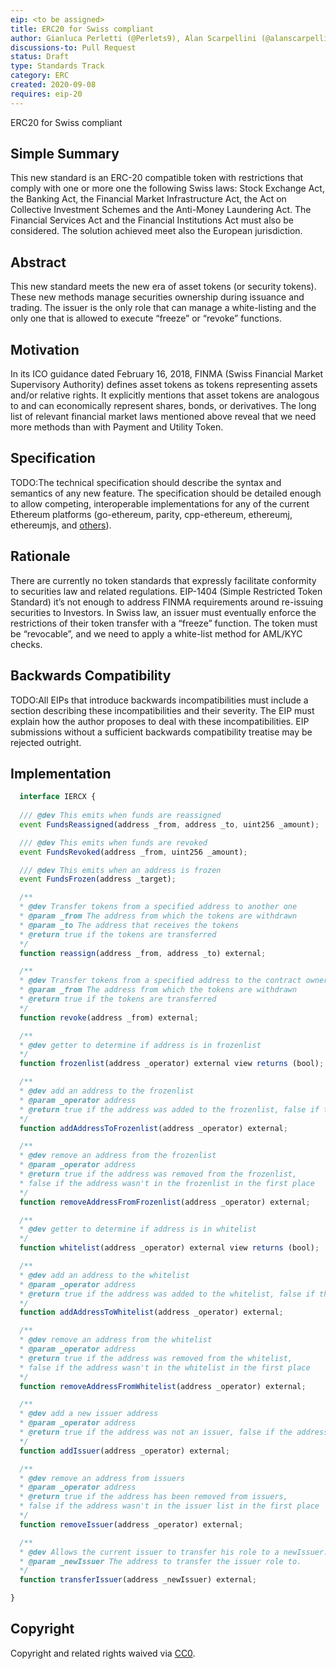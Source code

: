 ```yaml
---
eip: <to be assigned>
title: ERC20 for Swiss compliant
author: Gianluca Perletti (@Perlets9), Alan Scarpellini (@alanscarpellini), Roberto Gorini (@robertogorini), Manuel Olivi (@manvel79)
discussions-to: Pull Request
status: Draft
type: Standards Track
category: ERC
created: 2020-09-08
requires: eip-20
---
```


ERC20 for Swiss compliant

## Simple Summary
This new standard is an ERC-20 compatible token with restrictions that comply with one or more one the following Swiss laws: Stock Exchange Act, the Banking Act, the Financial Market Infrastructure Act, the Act on Collective Investment Schemes and the Anti-Money Laundering Act. The Financial Services Act and the Financial Institutions Act must also be considered. The solution achieved meet also the European jurisdiction. 

## Abstract
This new standard meets the new era of asset tokens (or security tokens). These new methods manage securities ownership during issuance and trading. The issuer is the only role that can manage a white-listing and the only one that is allowed to execute “freeze” or “revoke” functions.

## Motivation
In its ICO guidance dated February 16, 2018, FINMA (Swiss Financial Market Supervisory Authority) defines asset tokens as tokens representing assets and/or relative rights. It explicitly mentions that asset tokens are analogous to and can economically represent shares, bonds, or derivatives. The long list of relevant financial market laws mentioned above reveal that we need more methods than with Payment and Utility Token. 

## Specification
TODO:The technical specification should describe the syntax and semantics of any new feature. The specification should be detailed enough to allow competing, interoperable implementations for any of the current Ethereum platforms (go-ethereum, parity, cpp-ethereum, ethereumj, ethereumjs, and [others](https://github.com/ethereum/wiki/wiki/Clients)).

## Rationale
There are currently no token standards that expressly facilitate conformity to securities law and related regulations. EIP-1404 (Simple Restricted Token Standard) it’s not enough to address FINMA requirements around re-issuing securities to Investors.
In Swiss law, an issuer must eventually enforce the restrictions of their token transfer with a “freeze” function. The token must be “revocable”, and we need to apply a white-list method for AML/KYC checks.

## Backwards Compatibility
TODO:All EIPs that introduce backwards incompatibilities must include a section describing these incompatibilities and their severity. The EIP must explain how the author proposes to deal with these incompatibilities. EIP submissions without a sufficient backwards compatibility treatise may be rejected outright.

## Implementation
``` js
  interface IERCX {
  
  /// @dev This emits when funds are reassigned
  event FundsReassigned(address _from, address _to, uint256 _amount);

  /// @dev This emits when funds are revoked
  event FundsRevoked(address _from, uint256 _amount);

  /// @dev This emits when an address is frozen
  event FundsFrozen(address _target);

  /**
  * @dev Transfer tokens from a specified address to another one
  * @param _from The address from which the tokens are withdrawn
  * @param _to The address that receives the tokens
  * @return true if the tokens are transferred
  */
  function reassign(address _from, address _to) external;

  /**
  * @dev Transfer tokens from a specified address to the contract owner (issuer)
  * @param _from The address from which the tokens are withdrawn
  * @return true if the tokens are transferred
  */
  function revoke(address _from) external;

  /**
  * @dev getter to determine if address is in frozenlist
  */
  function frozenlist(address _operator) external view returns (bool);

  /**
  * @dev add an address to the frozenlist
  * @param _operator address
  * @return true if the address was added to the frozenlist, false if the address was already in the frozenlist
  */
  function addAddressToFrozenlist(address _operator) external;

  /**
  * @dev remove an address from the frozenlist
  * @param _operator address
  * @return true if the address was removed from the frozenlist,
  * false if the address wasn't in the frozenlist in the first place
  */
  function removeAddressFromFrozenlist(address _operator) external;

  /**
  * @dev getter to determine if address is in whitelist
  */
  function whitelist(address _operator) external view returns (bool);

  /**
  * @dev add an address to the whitelist
  * @param _operator address
  * @return true if the address was added to the whitelist, false if the address was already in the whitelist
  */
  function addAddressToWhitelist(address _operator) external;

  /**
  * @dev remove an address from the whitelist
  * @param _operator address
  * @return true if the address was removed from the whitelist,
  * false if the address wasn't in the whitelist in the first place
  */
  function removeAddressFromWhitelist(address _operator) external;

  /**
  * @dev add a new issuer address
  * @param _operator address
  * @return true if the address was not an issuer, false if the address was already an issuer
  */
  function addIssuer(address _operator) external;

  /**
  * @dev remove an address from issuers
  * @param _operator address
  * @return true if the address has been removed from issuers,
  * false if the address wasn't in the issuer list in the first place
  */
  function removeIssuer(address _operator) external;

  /**
  * @dev Allows the current issuer to transfer his role to a newIssuer.
  * @param _newIssuer The address to transfer the issuer role to.
  */
  function transferIssuer(address _newIssuer) external;

}
```

## Copyright
Copyright and related rights waived via [CC0](https://creativecommons.org/publicdomain/zero/1.0/).
